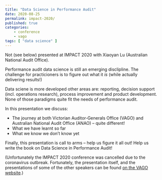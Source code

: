 ```yaml
---
title: "Data Science in Performance Audit"
date: 2020-08-25
permalink: impact-2020/
published: true
categories:
    - conference
    - vago
tags: [ "data science" ]
---
```


Not (see below) presented at IMPACT 2020 with Xiaoyan Lu (Australian National Audit Office).

Performance audit data science is still an emerging disclipline. The challenge for practicioners is to figure out what it *is* (while actually delivering results!)

Data sciene is more developed other areas are: reporting, decision support (incl. operations research), process improvement and product development. None of those paradigms quite fit the needs of performance audit.

In this presentation we discuss:
* The journey at both Victorian Auditor‐Generals Office (VAGO) and Australian National Audit Office (ANAO) – quite different!
* What we have learnt so far
* What we know we don’t know yet

Finally, this presentation is call to arms – help us figure it all out! Help us write the book on Data Science in Performance Audit!

(Unfortunately the IMPACT 2020 conference was cancelled due to the coronavirus outbreak. Fortunately, the presentation itself, and the presentations of some of the other speakers can be found [on the VAGO website](https://www.audit.vic.gov.au/impact-2020).)
